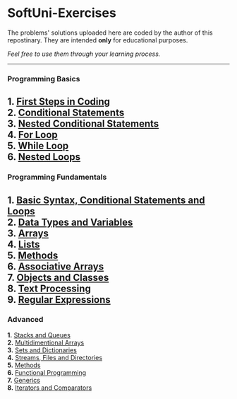 # SoftUni-Exercises
The problems' solutions uploaded here are coded by the author of this repostinary. 
They are intended **only** for educational purposes.

*Feel free to use them through your learning process.*


------------------
### Programming Basics

**1.** [First Steps in Coding](https://github.com/mertmzzx/SoftUni-Exercises/tree/main/C%23%20Basics/FirstStepsCoding)<br />
**2.** [Conditional Statements](https://github.com/mertmzzx/SoftUni-Exercises/tree/main/C%23%20Basics/ConditionalStatements)<br />
**3.** [Nested Conditional Statements](https://github.com/mertmzzx/SoftUni-Exercises/tree/main/C%23%20Basics/ConditionalStatementsAdvanced)<br />
**4.** [For Loop](https://github.com/mertmzzx/SoftUni-Exercises/tree/main/C%23%20Basics/ForLoops)<br />
**5.** [While Loop](https://github.com/mertmzzx/SoftUni-Exercises/tree/main/C%23%20Basics/WhileLoops)<br />
**6.** [Nested Loops](https://github.com/mertmzzx/SoftUni-Exercises/tree/main/C%23%20Basics/NestedLoops) <br />
------------------
### Programming Fundamentals
**1.** [Basic Syntax, Conditional Statements and Loops]()<br />
**2.** [Data Types and Variables]()<br />
**3.** [Arrays]()<br />
**4.** [Lists]()<br />
**5.** [Methods]()<br />
**6.** [Associative Arrays]()<br />
**7.** [Objects and Classes]()<br />
**8.** [Text Processing]()<br />
**9.** [Regular Expressions]()<br />
------------------
### Advanced
**1.** [Stacks and Queues]()<br />
**2.** [Multidimentional Arrays]()<br />
**3.** [Sets and Dictionaries]()<br />
**4.** [Streams, Files and Directories]()<br />
**5.** [Methods]()<br />
**6.** [Functional Programming]()<br />
**7.** [Generics]()<br />
**8.** [Iterators and Comparators]()<br />

